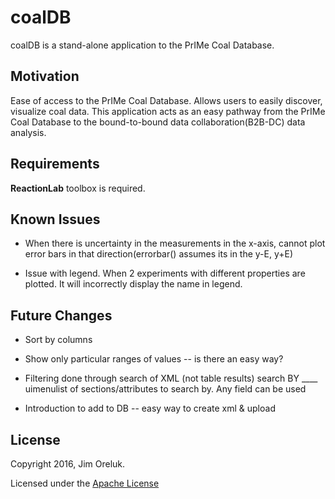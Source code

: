 # coalDB

coalDB is a stand-alone application to the PrIMe Coal Database.

## Motivation

Ease of access to the PrIMe Coal Database. Allows users to easily discover, visualize coal data. This application acts as an easy pathway from the PrIMe Coal Database to the bound-to-bound data collaboration(B2B-DC) data analysis.

## Requirements

**ReactionLab** toolbox is required. 

## Known Issues
* When there is uncertainty in the measurements in the x-axis, cannot plot error bars in that direction(errorbar() assumes its in the y-E, y+E)

* Issue with legend. When 2 experiments with different properties are plotted. It will incorrectly display the name in legend.

## Future Changes

* Sort by columns
* Show only particular ranges of values -- is there an easy way?

* Filtering done through search of XML (not table results) search BY ____ uimenulist of sections/attributes to search by. Any field can be used
* Introduction to add to DB -- easy way to create xml & upload

## License

Copyright 2016, Jim Oreluk. 

Licensed under the [Apache License](LICENSE.md)
